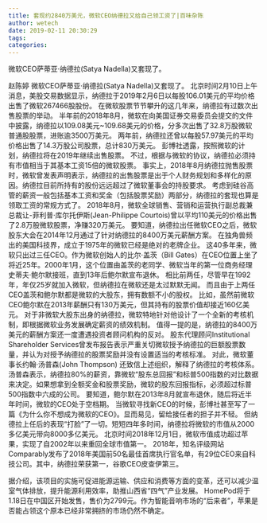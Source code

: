 ```yaml
---
title: 套现约2840万美元，微软CEO纳德拉又给自己领工资了|百味杂陈
author: wetech
date: 2019-02-11 20:30:29
tags: 
categories: 
---
```

微软CEO萨蒂亚·纳德拉(Satya Nadella)又套现了。
<!-- more -->
赵陈婷
微软CEO萨蒂亚·纳德拉(Satya Nadella)又套现了。
北京时间2月10日上午消息，美股交易数据显示，纳德拉于2019年2月6日以每股106.01美元的平均价格出售了微软267466股股份。
在微软股票节节攀升的这几年来，纳德拉有过数次出售股票的举动。
半年前的2018年8月，微软在向美国证券交易委员会提交的文件中披露，纳德拉以109.08美元~109.68美元的价格，分多次出售了32.8万股微软普通股股票，进账逾3500万美元。
两年前，纳德拉还曾以每股57.97美元的平均价格出售了14.3万股公司股票，总计830万美元。
彭博社透露，按照微软的计划，纳德拉将在2019年继续出售股票。
不过，根据与微软的协议，纳德拉必须持有市值相当于其基本工资15倍的微软股票。
事实上，2018年8月纳德拉抛售股票时，微软曾发表声明表示，纳德拉的出售股票是出于个人财务规划和多样化的原因。纳德拉目前所持有的股份远远超过了微软董事会的持股要求。
考虑到硅谷高管的薪资一般包括基本工资和奖金（包括股票奖励）两部分，纳德拉的套现也算是领取工资的常规方式了。
2018年8月，微软全球销售、营销和运营执行副总裁兼总裁让-菲利普·库尔托伊斯(Jean-Philippe Courtois)曾以平均110美元的价格出售了2.8万股微软股票，净赚320万美元。
要知道，纳德拉出任微软CEO之后，微软股东大会在2014年12月通过了针对纳德拉的8400万美元薪酬方案。
在独角兽频出的美国科技界，成立于1975年的微软已经是绝对的老牌企业。
这40多年来，微软只出过三任CEO。作为微软创始人的比尔·盖茨（Bill Gates）在CEO位置上坐了将近25年。2000年1月，这个位置由盖茨的老同学、微软当年的第一位商务经理史蒂夫·鲍尔默接班，直到13年后鲍尔默宣布退休。
相比前两任，尽管早在1992年，年仅25岁就加入微软，但纳德拉在微软还是太过默默无闻。
而且由于上两任CEO盖茨和鲍尔默都是微软的大股东，拥有数额不小的股权。
比如，虽然前微软CEO鲍尔默在2013年薪酬只有130万美元，但其持有的股票价值却接近160亿美元。
对于非微软大股东出身的纳德拉，微软特地针对他设计了一个全新的考核机制，即根据微软业务发展确定薪资的绩效机制。
值得一提的是，纳德拉的8400万美元的薪酬方案还一度遭遇投资者顾问机构的反对。
股东代理顾问Institutional Shareholder Services曾发布报告表示严重关切微软授予纳德拉的巨额股票数量，并认为对授予纳德拉的股票奖励并没有设置适当的考核标准。
对此，微软董事长约翰·汤普森(John Thompson) 还致信上述组织，解释了纳德拉的考核体系。汤普森表示，纳德拉80%的薪资，靠微软“股东总回报”和标普500指数的对比数据来决定。如果想拿到全额奖金和股票奖励，微软的股东回报指标，必须超过标普500指数中六成的公司。
要知道，鲍尔默在2013年8月就宣布退休，随后将近半年时间，微软的CEO处于空档期。
当微软寻找新CEO的时候，彭博社甚至写了一篇《为什么你不想成为微软的CEO》。显而易见，留给接任者的担子并不轻。
但纳德拉上任后的表现“打脸”了一切。短短四年多时间，纳德拉将微软的市值从2000多亿美元带向8000多亿美元。
北京时间2018年12月1日，微软市值成功超过苹果，实现了自2002年以来重回全球市值第一。
2018年，知名评级网站Comparably发布了2018年美国前50名最佳首席执行官名单，有29位CEO来自科技公司。其中，纳德拉荣获第一，谷歌CEO皮查伊第三。
 
 
据介绍，该项目的实施可促进能源运输、供应和消费等方面的变革，还可以减少温室气体排放，提升能源利用效率，助推山西省“四气”产业发展。
HomePod将于1.18日在中国区开始发售，售价为2799元。作为智能音响市场的“后来者”，苹果是否能占领这个原本已经非常拥挤的市场仍然不确定。
 
